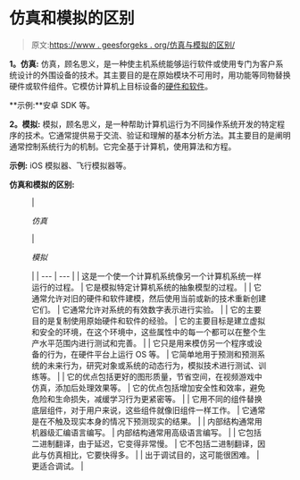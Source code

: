 # 仿真和模拟的区别

> 原文:[https://www . geesforgeks . org/仿真与模拟的区别/](https://www.geeksforgeeks.org/difference-between-emulation-and-simulation/)

**1。仿真:**
仿真，顾名思义，是一种使主机系统能够运行软件或使用专门为客户系统设计的外围设备的技术。其主要目的是在原始模块不可用时，用功能等同物替换硬件或软件组件。它模仿计算机上目标设备的[硬件和软件](https://www.geeksforgeeks.org/difference-between-hardware-and-software/)。

**示例:**安卓 SDK 等。

**2。模拟:**
模拟，顾名思义，是一种帮助计算机运行为不同操作系统开发的特定程序的技术。它通常提供易于交流、验证和理解的基本分析方法。其主要目的是阐明通常控制系统行为的机制。它完全基于计算机，使用算法和方程。

**示例:** iOS 模拟器、飞行模拟器等。

**仿真和模拟的区别:**

<figure class="table">

| 

*仿真*

 | 

*模拟*

 |
| --- | --- |
| 这是一个使一个计算机系统像另一个计算机系统一样运行的过程。 | 它是模拟特定计算机系统的抽象模型的过程。 |
| 它通常允许对旧的硬件和软件建模，然后使用当前或新的技术重新创建它们。 | 它通常允许对系统的有效数字表示进行实验。 |
| 它的主要目的是复制使用原始硬件和软件的经验。 | 它的主要目标是建立虚拟和安全的环境，在这个环境中，这些属性中的每一个都可以在整个生产水平范围内进行测试和完善。 |
| 它只是用来模仿另一个程序或设备的行为，在硬件平台上运行 OS 等。 | 它简单地用于预测和预测系统的未来行为，研究对象或系统的动态行为，模拟技术进行测试、训练等。 |
| 它的优点包括更好的图形质量，节省空间，在视频游戏中仿真，添加后处理效果等。 | 它的优点包括增加安全性和效率，避免危险和生命损失，减缓学习行为更紧密等。 |
| 它用不同的组件替换底层组件，对于用户来说，这些组件就像旧组件一样工作。 | 它通常是在不触及现实本身的情况下预测现实的结果。 |
| 内部结构通常用机器级汇编语言编写。 | 内部结构通常用高级语言编写。 |
| 它包括二进制翻译，由于延迟，它变得非常慢。 | 它不包括二进制翻译，因此与仿真相比，它要快得多。 |
| 出于调试目的，这可能很困难。 | 更适合调试。 |

</figure>